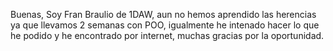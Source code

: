 Buenas, Soy Fran Braulio de 1DAW, aun no hemos aprendido las herencias ya que llevamos 2 semanas con POO, igualmente he intenado hacer lo que he podido y he encontrado por internet, muchas gracias por la oportunidad.
